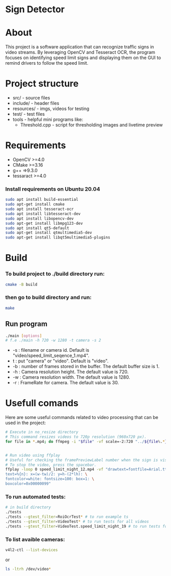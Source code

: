 # Sign Detector

# About
This project is a software application that can recognize traffic signs in video streams. By leveraging OpenCV and Tesseract OCR, the program focuses on identifying speed limit signs and displaying them on the GUI to remind drivers to follow the speed limit.

# Project structure
- src/ - source files
- include/ - header files
- resources/ - imgs, videos for testing
- test/ - test files
- tools - helpful mini programs like:
    - Threshold.cpp - script for thresholding images and livetime preview

# Requirements
- OpenCV >=4.0
- CMake >=3.16
- g++ =>9.3.0
- tessaract >=4.0

### Install requirements on Ubuntu 20.04
```sh
sudo apt install build-essential
sudo apt-get install cmake
sudo apt install tesseract-ocr
sudo apt install libtesseract-dev
sudo apt install libopencv-dev
sudo apt-get install libmpg123-dev
sudo apt install qt5-default
sudo apt-get install qtmultimedia5-dev
sudo apt-get install libqt5multimedia5-plugins
```

# Build
### To build project to ./build directory run:
```sh
cmake -B build
```
### then go to build directory and run:
```sh
make
```

## Run program
```sh
./main [options]
# f.e ./main -h 720 -w 1280 -t camera -s 2
```

- -s <source>: filename or camera id. Default is "video/speed_limit_seqence_1.mp4".
- t <sourceType>: put "camera" or "video". Default is "video".
- -b <bufferSize>: number of frames stored in the buffer. The default buffer size is 1.
- -h <height>: Camera resolution height. The default value is 720.
- -w <width>: Camera resolution width. The default value is 1280.
- -r <frameRate>: FrameRate for camera. The default value is 30.

# Usefull comands 
Here are some useful commands related to video processing that can be used in the project:
```sh
# Execute in no_resize directory
# This command resizes videos to 720p resolution (960x720 px).
for file in *.mp4; do ffmpeg -i "$file" -vf scale=-2:720 "../${file%.*}_720p.mp4"; done 


# Run video using ffplay
# Useful for checking the framePreviewLabel number when the sign is visible.
# To stop the video, press the spacebar.
ffplay -loop 0 speed_limit_night_12.mp4 -vf "drawtext=fontfile=Arial.ttf: \
text=%{n}: x=(w-tw)/2: y=h-(2*lh): \
fontcolor=white: fontsize=100: box=1: \
boxcolor=0x00000099"

```

### To run automated tests:
```sh
# in build directory
./tests
./tests --gtest_filter=RoiOcrTest* # to run example ts
./tests --gtest_filter=VideoTest* # to run tests for all videos
./tests --gtest_filter=VideoTest.speed_limit_night_19 # to run tests for video
```

### To list avaible cameras:
```sh
v4l2-ctl --list-devices
```
or 
```sh
ls -ltrh /dev/video*
```

